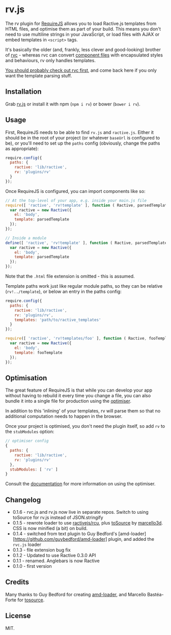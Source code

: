 # rv.js

The rv plugin for [RequireJS](requirejs.org) allows you to load Ractive.js templates from HTML files, and optimise them as part of your build. This means you don't need to use multiline strings in your JavaScript, or load files with AJAX or embed templates in `<script>` tags.

It's basically the older (and, frankly, less clever and good-looking) brother of [rvc](https://github.com/ractivejs/rvc) - whereas rvc can convert [component files](https://github.com/ractivejs/component-spec) with encapsulated styles and behaviours, rv only handles templates.

[You should probably check out rvc first](https://github.com/ractivejs/rvc), and come back here if you only want the template parsing stuff.


## Installation

Grab [rv.js](https://raw.githubusercontent.com/ractivejs/rv/master/rv.js) or install it with npm (`npm i rv`) or bower (`bower i rv`).


## Usage

First, RequireJS needs to be able to find `rv.js` and `ractive.js`. Either it should be in the root of your project (or whatever `baseUrl` is configured to be), or you'll need to set up the `paths` config (obviously, change the paths as appropriate):

```js
require.config({
  paths: {
    ractive: 'lib/ractive',
    rv: 'plugins/rv'
  }
});
```

Once RequireJS is configured, you can import components like so:

```js
// At the top-level of your app, e.g. inside your main.js file
require([ 'ractive', 'rv!template' ], function ( Ractive, parsedTemplate ) {
  var ractive = new Ractive({
    el: 'body',
    template: parsedTemplate
  });
});

// Inside a module
define([ 'ractive', 'rv!template' ], function ( Ractive, parsedTemplate ) {
  var ractive = new Ractive({
    el: 'body',
    template: parsedTemplate
  });
});
```

Note that the `.html` file extension is omitted - this is assumed.

Template paths work just like regular module paths, so they can be relative (`rv!../template`), or below an entry in the paths config:

```js
require.config({
  paths: {
    ractive: 'lib/ractive',
    rv: 'plugins/rv',
    templates: 'path/to/ractive_templates'
  }
});

require([ 'ractive', 'rv!templates/foo' ], function ( Ractive, fooTemplate ) {
  var ractive = new Ractive({
    el: 'body',
    template: fooTemplate
  });
});
```


## Optimisation

The great feature of RequireJS is that while you can develop your app without having to rebuild it every time you change a file, you can also bundle it into a single file for production using the [optimiser](http://requirejs.org/docs/optimization.html).

In addition to this 'inlining' of your templates, rv will parse them so that no additional computation needs to happen in the browser.

Once your project is optimised, you don't need the plugin itself, so add `rv` to the `stubModules` option:

```js
// optimiser config
{
  paths: {
    ractive: 'lib/ractive',
    rv: 'plugins/rv'
  },
  stubModules: [ 'rv' ]
}
```

Consult the [documentation](http://requirejs.org/docs/optimization.html) for more information on using the optimiser.


## Changelog

* 0.1.6 - rvc.js and rv.js now live in separate repos. Switch to using toSource for rv.js instead of JSON.stringify
* 0.1.5 - rewrote loader to use [ractivejs/rcu](https://github.com/ractivejs/rcu), plus [toSource](https://github.com/marcello3d/node-tosource) by [marcello3d](https://github.com/marcello3d). CSS is now minified (a bit) on build.
* 0.1.4 - switched from text plugin to Guy Bedford's [amd-loader][https://github.com/guybedford/amd-loader] plugin, and added the `rvc.js` loader
* 0.1.3 - file extension bug fix
* 0.1.2 - Updated to use Ractive 0.3.0 API
* 0.1.1 - renamed. Anglebars is now Ractive
* 0.1.0 - first version


## Credits

Many thanks to Guy Bedford for creating [amd-loader](https://github.com/guybedford/amd-loader), and Marcello Bastéa-Forte for [tosource](https://github.com/marcello3d/node-tosource).


## License

MIT.
